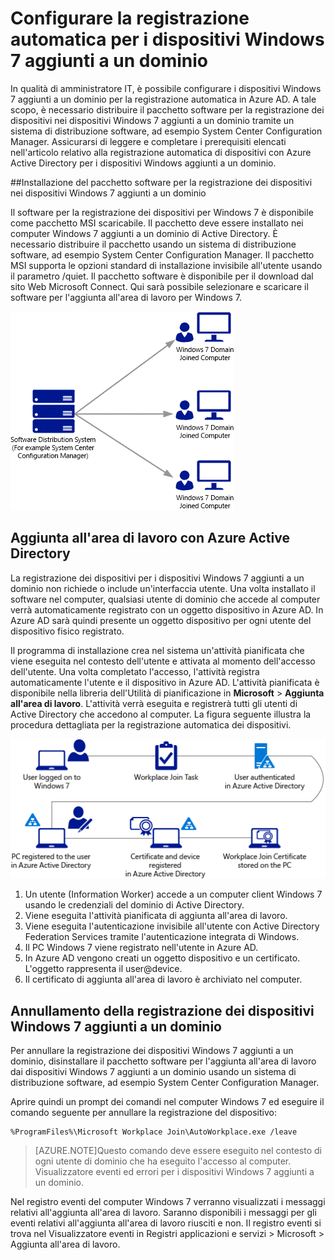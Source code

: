<properties
	pageTitle="# Configurare la registrazione automatica per i dispositivi Windows 7 aggiunti a un dominio | Microsoft Azure"
	description="Procedura per configurare i dispositivi Windows 7 aggiunti a un dominio per la registrazione automatica con Azure AD e procedura per distribuire il pacchetto software per la registrazione dei dispositivi nei dispositivi Windows 7 aggiunti a un dominio tramite un sistema di distribuzione software, ad esempio System Center Configuration Manager."
	services="active-directory"
	documentationCenter=""
	authors="femila"
	manager="stevenpo"
	editor=""/>

<tags
	ms.service="active-directory"
	ms.workload="identity"
	ms.tgt_pltfrm="na"
	ms.devlang="na"
	ms.topic="article"
	ms.date="08/02/2015"
	ms.author="femila"/>

# Configurare la registrazione automatica per i dispositivi Windows 7 aggiunti a un dominio

In qualità di amministratore IT, è possibile configurare i dispositivi Windows 7 aggiunti a un dominio per la registrazione automatica in Azure AD. A tale scopo, è necessario distribuire il pacchetto software per la registrazione dei dispositivi nei dispositivi Windows 7 aggiunti a un dominio tramite un sistema di distribuzione software, ad esempio System Center Configuration Manager. Assicurarsi di leggere e completare i prerequisiti elencati nell'articolo relativo alla registrazione automatica di dispositivi con Azure Active Directory per i dispositivi Windows aggiunti a un dominio.

##Installazione del pacchetto software per la registrazione dei dispositivi nei dispositivi Windows 7 aggiunti a un dominio

Il software per la registrazione dei dispositivi per Windows 7 è disponibile come pacchetto MSI scaricabile. Il pacchetto deve essere installato nei computer Windows 7 aggiunti a un dominio di Active Directory. È necessario distribuire il pacchetto usando un sistema di distribuzione software, ad esempio System Center Configuration Manager. Il pacchetto MSI supporta le opzioni standard di installazione invisibile all'utente usando il parametro /quiet. Il pacchetto software è disponibile per il download dal sito Web Microsoft Connect. Qui sarà possibile selezionare e scaricare il software per l'aggiunta all'area di lavoro per Windows 7.

![](./media/active-directory-conditional-access/device-registration-process-windows7.gif)

## Aggiunta all'area di lavoro con Azure Active Directory
La registrazione dei dispositivi per i dispositivi Windows 7 aggiunti a un dominio non richiede o include un'interfaccia utente. Una volta installato il software nel computer, qualsiasi utente di dominio che accede al computer verrà automaticamente registrato con un oggetto dispositivo in Azure AD. In Azure AD sarà quindi presente un oggetto dispositivo per ogni utente del dispositivo fisico registrato.

Il programma di installazione crea nel sistema un'attività pianificata che viene eseguita nel contesto dell'utente e attivata al momento dell'accesso dell'utente. Una volta completato l'accesso, l'attività registra automaticamente l'utente e il dispositivo in Azure AD. L'attività pianificata è disponibile nella libreria dell'Utilità di pianificazione in **Microsoft** > **Aggiunta all'area di lavoro**. L'attività verrà eseguita e registrerà tutti gli utenti di Active Directory che accedono al computer. La figura seguente illustra la procedura dettagliata per la registrazione automatica dei dispositivi.

![](./media/active-directory-conditional-access/automatic-device-registration-windows7.png)

1. Un utente (Information Worker) accede a un computer client Windows 7 usando le credenziali del dominio di Active Directory.
1. Viene eseguita l'attività pianificata di aggiunta all'area di lavoro.
1. Viene eseguita l'autenticazione invisibile all'utente con Active Directory Federation Services tramite l'autenticazione integrata di Windows.
1. Il PC Windows 7 viene registrato nell'utente in Azure AD.
1. In Azure AD vengono creati un oggetto dispositivo e un certificato. L'oggetto rappresenta il user@device.
1. Il certificato di aggiunta all'area di lavoro è archiviato nel computer.

## Annullamento della registrazione dei dispositivi Windows 7 aggiunti a un dominio

Per annullare la registrazione dei dispositivi Windows 7 aggiunti a un dominio, disinstallare il pacchetto software per l'aggiunta all'area di lavoro dai dispositivi Windows 7 aggiunti a un dominio usando un sistema di distribuzione software, ad esempio System Center Configuration Manager.

Aprire quindi un prompt dei comandi nel computer Windows 7 ed eseguire il comando seguente per annullare la registrazione del dispositivo:
    
    %ProgramFiles%\Microsoft Workplace Join\AutoWorkplace.exe /leave

>[AZURE.NOTE]Questo comando deve essere eseguito nel contesto di ogni utente di dominio che ha eseguito l'accesso al computer. Visualizzatore eventi ed errori per i dispositivi Windows 7 aggiunti a un dominio.

Nel registro eventi del computer Windows 7 verranno visualizzati i messaggi relativi all'aggiunta all'area di lavoro. Saranno disponibili i messaggi per gli eventi relativi all'aggiunta all'area di lavoro riusciti e non. Il registro eventi si trova nel Visualizzatore eventi in Registri applicazioni e servizi > Microsoft > Aggiunta all'area di lavoro.

<!---HONumber=August15_HO9-->